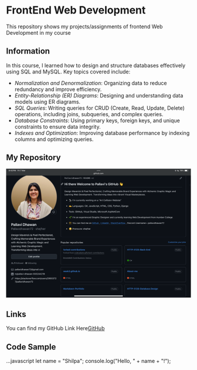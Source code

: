 # FrontEnd Web Development
This repository shows my projects/assignments of frontend Web Development in my course

## Information
In this course, I learned how to design and structure databases effectively using SQL and MySQL. Key topics covered include:

- *Normalization and Denormalization*: Organizing data to reduce redundancy and improve efficiency.
- *Entity-Relationship (ER) Diagrams*: Designing and understanding data models using ER diagrams.
- *SQL Queries*: Writing queries for CRUD (Create, Read, Update, Delete) operations, including joins, subqueries, and complex queries.
- *Database Constraints*: Using primary keys, foreign keys, and unique constraints to ensure data integrity.
- *Indexes and Optimization*: Improving database performance by indexing columns and optimizing queries.

## My Repository
![Myrepo](Myrepository.PNG)

## Links
You can find my GitHub Link Here[GitHub](https://github.com/Pallavidhawan72)

## Code Sample
...javascript
let name = "Shilpa";
console.log("Hello, " + name + "!");




